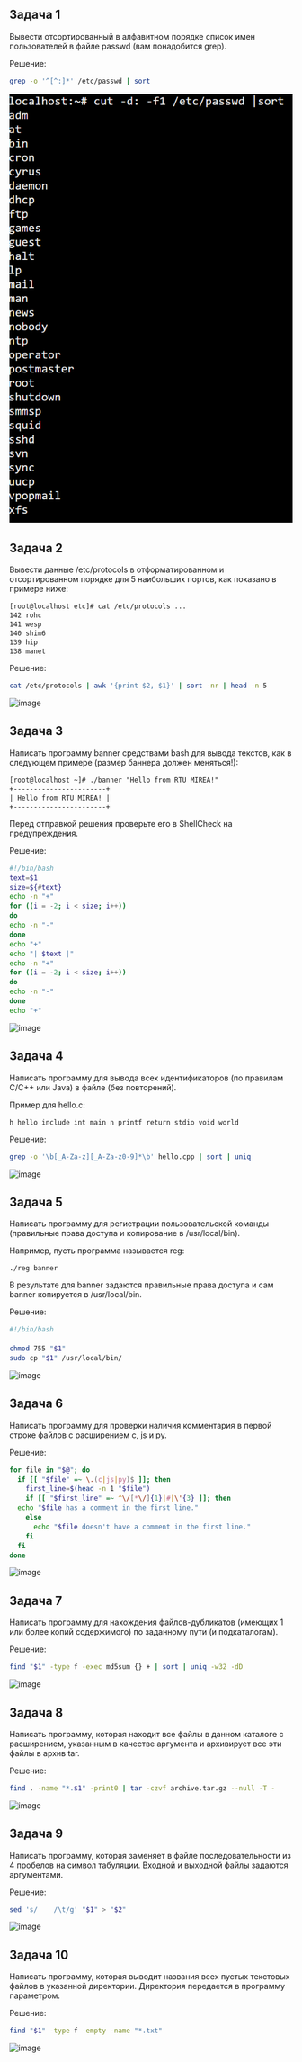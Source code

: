 
## Задача 1

Вывести отсортированный в алфавитном порядке список имен пользователей в файле passwd (вам понадобится grep).

Решение:
```bash
grep -o '^[^:]*' /etc/passwd | sort
```
![Image alt](https://github.com/AlexHend/prac1/blob/main/zadan1.png)


## Задача 2

Вывести данные /etc/protocols в отформатированном и отсортированном порядке для 5 наибольших портов, как показано в примере ниже:

```
[root@localhost etc]# cat /etc/protocols ...
142 rohc
141 wesp
140 shim6
139 hip
138 manet
```

Решение:
```bash
cat /etc/protocols | awk '{print $2, $1}' | sort -nr | head -n 5
```
![image](https://github.com/user-attachments/assets/8cff1223-52e6-4075-9392-d40807e7fe57)

## Задача 3

Написать программу banner средствами bash для вывода текстов, как в следующем примере (размер баннера должен меняться!):

```
[root@localhost ~]# ./banner "Hello from RTU MIREA!"
+-----------------------+
| Hello from RTU MIREA! |
+-----------------------+
```

Перед отправкой решения проверьте его в ShellCheck на предупреждения.

Решение:
```bash
#!/bin/bash
text=$1
size=${#text}
echo -n "+"
for ((i = -2; i < size; i++))
do
echo -n "-"
done
echo "+"
echo "| $text |"
echo -n "+"
for ((i = -2; i < size; i++))
do
echo -n "-"
done
echo "+"
```
![image](https://github.com/user-attachments/assets/e9f16f9e-1db4-4f13-b656-e5b7165aef78)


## Задача 4

Написать программу для вывода всех идентификаторов (по правилам C/C++ или Java) в файле (без повторений).

Пример для hello.c:

```
h hello include int main n printf return stdio void world
```

Решение:
```bash
grep -o '\b[_A-Za-z][_A-Za-z0-9]*\b' hello.cpp | sort | uniq
```
![image](https://github.com/user-attachments/assets/7944c18e-b95c-4060-9bc5-e8cdd2149b59)

## Задача 5

Написать программу для регистрации пользовательской команды (правильные права доступа и копирование в /usr/local/bin).

Например, пусть программа называется reg:

```
./reg banner
```

В результате для banner задаются правильные права доступа и сам banner копируется в /usr/local/bin.

Решение:
```bash
#!/bin/bash

chmod 755 "$1"
sudo cp "$1" /usr/local/bin/

```
![image](https://github.com/user-attachments/assets/9a0badb0-4b36-40fd-940c-c9df3eeeed2e)


## Задача 6

Написать программу для проверки наличия комментария в первой строке файлов с расширением c, js и py.

Решение:
```bash
for file in "$@"; do
  if [[ "$file" =~ \.(c|js|py)$ ]]; then
    first_line=$(head -n 1 "$file")
    if [[ "$first_line" =~ ^\/[*\/]{1}|#|\'{3} ]]; then
  echo "$file has a comment in the first line."
    else
      echo "$file doesn't have a comment in the first line."
    fi
  fi
done
```
![image](https://github.com/user-attachments/assets/e49f5d31-81df-46b7-b417-781938001dd0)


## Задача 7

Написать программу для нахождения файлов-дубликатов (имеющих 1 или более копий содержимого) по заданному пути (и подкаталогам).

Решение: 
```bash
find "$1" -type f -exec md5sum {} + | sort | uniq -w32 -dD
```
![image](https://github.com/user-attachments/assets/65dc855f-0ef5-4d99-820c-0489ddfecd45)


## Задача 8

Написать программу, которая находит все файлы в данном каталоге с расширением, указанным в качестве аргумента и архивирует все эти файлы в архив tar.

Решение: 
```bash
find . -name "*.$1" -print0 | tar -czvf archive.tar.gz --null -T -
```
![image](https://github.com/user-attachments/assets/646c844d-bfcc-4305-a4e3-344f9a8e6afe)


## Задача 9

Написать программу, которая заменяет в файле последовательности из 4 пробелов на символ табуляции. Входной и выходной файлы задаются аргументами.

Решение:
```bash
sed 's/    /\t/g' "$1" > "$2"
```
![image](https://github.com/user-attachments/assets/9445eb86-6264-4149-bba7-9542bed600a2)

## Задача 10

Написать программу, которая выводит названия всех пустых текстовых файлов в указанной директории. Директория передается в программу параметром. 

Решение:
```bash
find "$1" -type f -empty -name "*.txt"
```
![image](https://github.com/user-attachments/assets/1ae2294d-b4aa-4b99-8bba-20f0053ef2e9)
